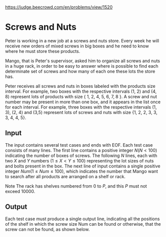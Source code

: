 https://judge.beecrowd.com/en/problems/view/1520

# Screws and Nuts

Peter is working in a new job at a screws and nuts store. Every week he will
receive new orders of mixed screws in big boxes and he need to know where he
must store these products.

Mango, that is Peter's supervisor, asked him to organize all screws and nuts in
a huge rack, in order to be easy to answer where is possible to find each
determinate set of screws and how many of each one these lots the store has.

Peter receives all screws and nuts in boxes labeled with the products size
interval. For example, two boxes with the respective intervals (1, 2) and (4, 8)
represent lots of products with size { 1, 2, 4, 5, 6, 7, 8 }. A screw and nut
number may be present in more than one box, and it appears in the list once for
each interval. For example, three boxes with the respective intervals (1, 3),
(2, 4) and (3,5) represent lots of screws and nuts with size  {1, 2, 2, 3, 3, 3,
4, 4, 5}.

## Input

The input contains several test cases and ends with EOF. Each test case consists
of many lines. The first line contains a positive integer $N (N \lt 100)$
indicating the number of boxes of screws. The following $N$ lines, each with two
$X$ and $Y$ numbers $(1 \leq X \lt Y \leq 100)$ representing the lot sizes of
nuts and bolts present in the box. The next line of input contains a single
positive integer $Num (1 \leq Num \leq 100)$, which indicates the number that
Mango want to search after all products are arranged on a shelf or rack.

Note The rack has shelves numbered from $0$ to $P$, and this $P$ must not exceed
$10000$.

## Output

Each test case must produce a single output line, indicating all the positions
of the shelf in which the screw size Num can be found or otherwise, that the
screw can not be found, as shown below.
